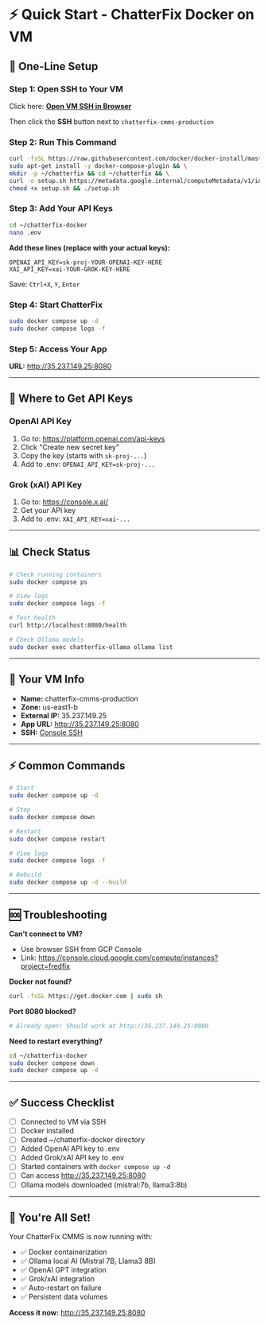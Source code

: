 # ⚡ Quick Start - ChatterFix Docker on VM

## 🎯 One-Line Setup

### Step 1: Open SSH to Your VM
Click here: **[Open VM SSH in Browser](https://console.cloud.google.com/compute/instances?project=fredfix)**

Then click the **SSH** button next to `chatterfix-cmms-production`

### Step 2: Run This Command
```bash
curl -fsSL https://raw.githubusercontent.com/docker/docker-install/master/install.sh | sudo sh && \
sudo apt-get install -y docker-compose-plugin && \
mkdir -p ~/chatterfix && cd ~/chatterfix && \
curl -o setup.sh https://metadata.google.internal/computeMetadata/v1/instance/attributes/startup-script -H "Metadata-Flavor: Google" && \
chmod +x setup.sh && ./setup.sh
```

### Step 3: Add Your API Keys
```bash
cd ~/chatterfix-docker
nano .env
```

**Add these lines (replace with your actual keys):**
```
OPENAI_API_KEY=sk-proj-YOUR-OPENAI-KEY-HERE
XAI_API_KEY=xai-YOUR-GROK-KEY-HERE
```

Save: `Ctrl+X`, `Y`, `Enter`

### Step 4: Start ChatterFix
```bash
sudo docker compose up -d
sudo docker compose logs -f
```

### Step 5: Access Your App
**URL:** http://35.237.149.25:8080

---

## 🔑 Where to Get API Keys

### OpenAI API Key
1. Go to: https://platform.openai.com/api-keys
2. Click "Create new secret key"
3. Copy the key (starts with `sk-proj-...`)
4. Add to .env: `OPENAI_API_KEY=sk-proj-...`

### Grok (xAI) API Key
1. Go to: https://console.x.ai/
2. Get your API key
3. Add to .env: `XAI_API_KEY=xai-...`

---

## 📊 Check Status

```bash
# Check running containers
sudo docker compose ps

# View logs
sudo docker compose logs -f

# Test health
curl http://localhost:8080/health

# Check Ollama models
sudo docker exec chatterfix-ollama ollama list
```

---

## 🚀 Your VM Info
- **Name:** chatterfix-cmms-production
- **Zone:** us-east1-b
- **External IP:** 35.237.149.25
- **App URL:** http://35.237.149.25:8080
- **SSH:** [Console SSH](https://console.cloud.google.com/compute/instances?project=fredfix)

---

## ⚡ Common Commands

```bash
# Start
sudo docker compose up -d

# Stop
sudo docker compose down

# Restart
sudo docker compose restart

# View logs
sudo docker compose logs -f

# Rebuild
sudo docker compose up -d --build
```

---

## 🆘 Troubleshooting

**Can't connect to VM?**
- Use browser SSH from GCP Console
- Link: https://console.cloud.google.com/compute/instances?project=fredfix

**Docker not found?**
```bash
curl -fsSL https://get.docker.com | sudo sh
```

**Port 8080 blocked?**
```bash
# Already open! Should work at http://35.237.149.25:8080
```

**Need to restart everything?**
```bash
cd ~/chatterfix-docker
sudo docker compose down
sudo docker compose up -d
```

---

## ✅ Success Checklist

- [ ] Connected to VM via SSH
- [ ] Docker installed
- [ ] Created ~/chatterfix-docker directory
- [ ] Added OpenAI API key to .env
- [ ] Added Grok/xAI API key to .env
- [ ] Started containers with `docker compose up -d`
- [ ] Can access http://35.237.149.25:8080
- [ ] Ollama models downloaded (mistral:7b, llama3:8b)

---

## 🎉 You're All Set!

Your ChatterFix CMMS is now running with:
- ✅ Docker containerization
- ✅ Ollama local AI (Mistral 7B, Llama3 8B)
- ✅ OpenAI GPT integration
- ✅ Grok/xAI integration
- ✅ Auto-restart on failure
- ✅ Persistent data volumes

**Access it now:** http://35.237.149.25:8080
